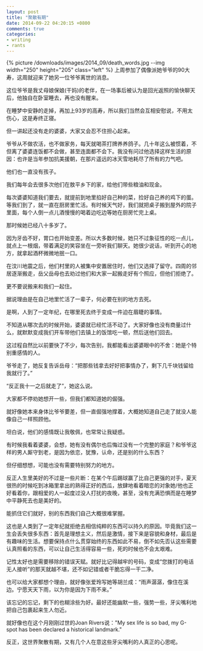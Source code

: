 ```yaml
---
layout: post
title: "聚散有期"
date: 2014-09-22 04:20:15 +0800
comments: true
categories:
- writing
- rants
---
```


{% picture /downloads/images/2014_09/death_words.jpg --img width="250" height="205" class="left" %}
上周参加了偶像派她爷爷的90大寿，这周就迎来了她另一位爷爷离世的消息。

这位爷爷是我丈母娘保娘(干妈)的老伴，在一场事后被认为是回光返照的愉快聊天后，他独自在卧室睡去，再也没有醒来。

在睡梦中安静的走掉，再加上93岁的高寿，所以我们当然会互相安慰说，不用太伤心，这是寿终正寝。

但一讲起还没有走的婆婆，大家又会忍不住担心起来。

爷爷从不做农活，也不做家务，每天就喝茶打牌养养鸽子。几十年这么被惯着，不但离了婆婆连饭都不会做，甚至连面都不会下。我没有问过他选择这样生活的原因：也许是当年参加抗美援朝，在那片遥远的冰天雪地耗尽了所有的力气吧。

他们也一直没有孩子。

我们每年会去很多次他们在敖平乡下的家，给他们带些粮油和现金。

每次婆婆知道我们要去，就提前到地里掐好自己种的菜，捡好自己养的鸡下的蛋。等我们到了，就一直在厨房里忙活。有时候天气好，我们就把桌子搬到屋外的院子里面，每个人倒一点儿酒慢慢的喝着边吃边等她在厨房忙完上桌。

那时候她已经八十多岁了。

因为牙齿不好，胃口也开始变差。所以大多数时候，她只不过象征性的吃一点儿，就点上一根烟，带着满足的笑容坐在一旁听我们聊天。她很少说话，听到开心的地方，就拿起酒杯微微地抿一口。

在汶川地震之后，他们村里的人被集中安置居住时，他们又选择了留守。四周的邻居逐渐搬走，岳父岳母也去劝过他们和大家一起搬走好有个照应，但他们拒绝了。

更不要说搬来和我们一起住。

据说理由是在自己地里忙活了一辈子，何必要在别的地方去死。

是啊，人到了一定年纪，在哪里死去终于变成一件迫在眉睫的事情。

不知道从哪次去的时候开始，婆婆就已经忙活不动了。大家好像也没有商量过什么，就默默变成我们开车带他们去镇上的饭馆吃一顿，然后送他们回去。

这过程自然比以前要快了不少，每次告别，我都能看出婆婆眼中的不舍：她是个特别重感情的人。

爷爷走了，她反复告诉岳母：“把那些钱拿去好好把事情办了，剩下几千块钱留给我就行了。”

“反正我十一之后就走了”，她这么说。

大家都不停劝她想开一些，但我们都知道她的倔强。

就好像她本来身体比爷爷要差，但一直倔强地撑着，大概她知道自己走了就没人能像自己一样照顾他。

坦白说，他们的感情既让我敬佩，也常常让我疑惑。

有时候我看着婆婆，会想，她有没有偶尔也后悔过没有一个完整的家庭？和爷爷这样的男人厮守到老，是因为依恋，犹豫，认命，还是别的什么东西？

但仔细想想，可能也没有需要特别努力的地方。

反正人生里美好的不过是一些片断：在某个午后踢球赢了比自己更强的对手，夏天很热的时候吃到冰箱里拿出的熟得正好的西瓜，放肆地看着暗恋的对象她/他也正好看着你，跟相爱的人一起度过没人打扰的夜晚，甚至，没有充满恐惧而是在睡梦中平静死去也是美好的。

能抓住它们就好，别的东西我们自己大概很难掌握。

这也是人类到了一定年纪就拒绝去相信纯粹的东西可以持久的原因。毕竟我们这一生会丢失很多东西：首先是理想主义，然后是激情，接下来是容貌和身材，最后是有趣味的生活。想要保持点什么贯穿始终的东西如此不易，倒不如先否认这些需要认真照看的东西，可以让自己生活得容易一些，死的时候也不会太艰难。

记性太好也是需要移除的错误天赋。就好比记得越牢的号码，变成“您拨打的电话无人接听”的那天就越不堪，还不如记错或者干脆忘得一干二净。

也可以给大家都想个理由，就好像张爱玲写她等胡兰成：“雨声潺潺，像住在溪边。宁愿天天下雨，以为你是因为下雨不来。”

该忘记的忘记，剩下的也糊涂些为好。最好还能幽默一些，强势一些，牙尖嘴利地把自己包裹起来生人勿近。

就好像也在这个月刚刚过世的Joan Rivers说："My sex life is so bad, my G-spot has been declared a historical landmark."

反正，这世界聚散有期，又有几个人在意这些牙尖嘴利的人真正的心思呢。

